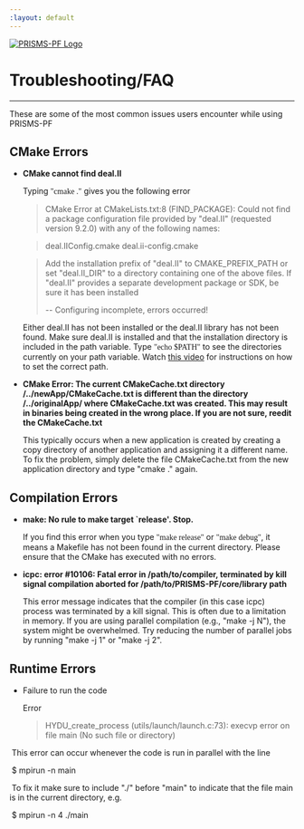 ```yaml
---
:layout: default
---
```


[![PRISMS-PF Logo](../assets/logo.png)](https://prisms-center.github.io/phaseField/)

# Troubleshooting/FAQ

***
These are some of the most common issues users encounter while using PRISMS-PF 

## CMake Errors 

- **CMake cannot find deal.II**
  
  Typing <span style="font-family:Menlo">"cmake ."</span> gives you the following error
  
  > CMake Error at CMakeLists.txt:8 (FIND_PACKAGE):
  > Could not find a package configuration file provided by "deal.II"
  > (requested version 9.2.0) with any of the following names:
  
  > deal.IIConfig.cmake
  > deal.ii-config.cmake
  
  > Add the installation prefix of "deal.II" to CMAKE_PREFIX_PATH or set
  > "deal.II_DIR" to a directory containing one of the above files.  If
  > "deal.II" provides a separate development package or SDK, be sure it has
  > been installed
  >
  > -- Configuring incomplete, errors occurred! 
  
  Either deal.II has not been installed or the deal.II library has not been found. Make sure deal.II is installed and that the installation directory is included in the path variable. Type <span style="font-family:Menlo">"echo $PATH"</span> to see the directories currently on your path variable. Watch [this video](https://www.youtube.com/watch?v=7bBfigZsveM) for instructions on how to set the correct path.
  
 - **CMake Error: The current CMakeCache.txt directory /../newApp/CMakeCache.txt is different than the directory /../originalApp/ where CMakeCache.txt was created. This may result in binaries being created in the wrong place. If you are not sure, reedit the CMakeCache.txt** 

    This typically occurs when a new application is created by creating a copy directory of another application and assigning it a different name. To fix the problem, simply delete the file CMakeCache.txt from the new application directory and type "cmake ." again.
## Compilation Errors

- **make:  No rule to make target `release'. Stop.**

  If you find this error when you type <span style="font-family:Menlo">"make release"</span> or <span style="font-family:Menlo">"make debug"</span>, it means a Makefile has not been found in the current directory. Please ensure that the CMake has executed with no errors.

- **icpc: error #10106: Fatal error in /path/to/compiler, terminated by kill signal
compilation aborted for /path/to/PRISMS-PF/core/library path**

  This error message indicates that the compiler (in this case icpc) process was terminated by a kill signal. This is often due to a limitation in memory. If you are using parallel compilation (e.g., "make -j N"), the system might be overwhelmed. Try reducing the number of parallel jobs by running "make -j 1" or "make -j 2".

## Runtime Errors

- Failure to run the code  

  Error

  >  HYDU_create_process (utils/launch/launch.c:73): execvp error on file main (No such file or directory)

​	This error can occur whenever the code is run in parallel with the line

​	$ mpirun -n <number of processors>  main

​	To fix it make sure to include "./" before "main" to indicate that the file main is in the current directory, e.g.

​	$ mpirun -n  4 ./main

​	
